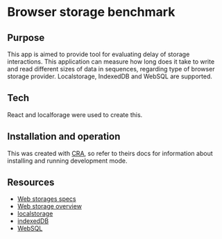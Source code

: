 # Browser storage benchmark

## Purpose

This app is aimed to provide tool for evaluating delay of storage interactions. This application can measure how long does it take to write and read different sizes of data in sequences, regarding type of browser storage provider. Localstorage, IndexedDB and WebSQL are supported.

## Tech

React and localforage were used to create this.

## Installation and operation

This was created with [CRA](https://github.com/facebook/create-react-app), so refer to theirs docs for information about installing and running development mode.

## Resources

- [Web storages specs](https://html.spec.whatwg.org/multipage/webstorage.html)
- [Web storage overview](https://developers.google.com/web/fundamentals/instant-and-offline/web-storage/)
- [localstorage](https://developer.mozilla.org/pl/docs/Web/API/Window/localStorage)
- [indexedDB](https://developer.mozilla.org/en-US/docs/Web/API/IndexedDB_API)
- [WebSQL](https://www.w3.org/TR/webdatabase/)
